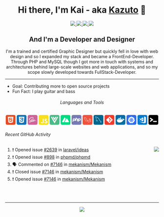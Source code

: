 <h1 align=center>Hi there, I'm Kai - aka <a href="https://kazuto.de">Kazuto</a> 👋</h3>

<p align=center>  
  <a href="https://kazuto.de" target="_blank">
    <img src="https://img.shields.io/website?style=for-the-badge&url=https%3A%2F%2Fkazuto.de&label=kazuto.de">
  </a>
  <a href="https://twitter.com/intent/follow?original_referer=https%3A%2F%2Fgithub.com%2FKazuto&screen_name=dev_kazuto" target="_blank">
    <img src="https://img.shields.io/twitter/follow/dev_kazuto?style=for-the-badge&logo=Twitter&logoColor=white&labelColor=00acee">
  </a>
    <a href="https://linkedin.com/in/kai-mayer" target="_blank">
      <img src="https://img.shields.io/badge/-LinkedIn-0e76a8?style=for-the-badge&logo=Linkedin&logoColor=white">
  </a>
  <a href="https://t.me/dev_kazuto" target="_blank">
    <img src="https://img.shields.io/badge/-Telegram-0088cc?style=for-the-badge&logo=Telegram&logoColor=white">
  </a>
</p>

<h2 align=center>And I'm a Developer and Designer</h3>
<p align=center>
  I'm a trained and certified Graphic Designer but quickly fell in love with web design and so I expanded my stack and became a FrontEnd-Developer. Through PHP and MySQL though I got more in touch with systems and architectures behind large-scale websites and web applications, and so my scope slowly developed towards FullStack-Developer.
</p>

---

- Goal: Contributing more to open source projects 
- Fun Fact: I play guitar and bass

<h6 align=center>Languages and Tools</h6>
<p align=center>  
  <img alt="HTML5" width="32px" src="icons/html5.svg" />
  <img alt="CSS3" width="32px" src="icons/css3.svg" />
  <img alt="SASS" width="32px" src="icons/sass.svg" />
  <img alt="JavaScript" width="32px" src="icons/javascript.svg" />
  <img alt="Vue.js" width="32px" src="icons/vuejs.svg" />
  <img alt="Nuxt.js" width="32px" src="icons/nuxtjs.svg" />
  <img alt="PHP" width="32px" src="icons/php.svg" />
  <img alt="Laravel" width="32px" src="icons/laravel.svg" />
  <img alt="MySQL" width="32px" src="icons/mysql.svg" />
  <img alt="Git" width="32px" src="icons/git.svg" />
  <img alt="Docker" width="32px" src="icons/docker.svg" />
  <img alt="Kubernetes" width="32px" src="icons/kubernetes.svg" />
  <img alt="Visual Studio Code" width="32px" src="icons/vscode.svg" />
  <img alt="Terminal" width="32px" src="icons/terminal.svg" />
</p>

###### Recent GitHub Activity
<img align=right src="https://github-readme-stats.kazuto.vercel.app/api?username=Kazuto&show_icons=true&hide_border=true&theme=kazuto&bg_color=DEG,142534,0d1822&title=Kazuto">

<!--START_SECTION:activity-->
1. ❗️ Opened issue [#2639](https://github.com/laravel/ideas/issues/2639) in [laravel/ideas](https://github.com/laravel/ideas)
2. ❗️ Opened issue [#898](https://github.com/phpmd/phpmd/issues/898) in [phpmd/phpmd](https://github.com/phpmd/phpmd)
3. 🗣 Commented on [#7146](https://github.com/mekanism/Mekanism/issues/7146) in [mekanism/Mekanism](https://github.com/mekanism/Mekanism)
4. ❗️ Closed issue [#7146](https://github.com/mekanism/Mekanism/issues/7146) in [mekanism/Mekanism](https://github.com/mekanism/Mekanism)
5. ❗️ Opened issue [#7146](https://github.com/mekanism/Mekanism/issues/7146) in [mekanism/Mekanism](https://github.com/mekanism/Mekanism)
<!--END_SECTION:activity--> 

<br>
<br>

---
<p align=center>
  <a href="https://open.spotify.com/user/kazutode">
    <img src="https://novatorem.kazuto.vercel.app//api/spotify">
  </a>
</p>
